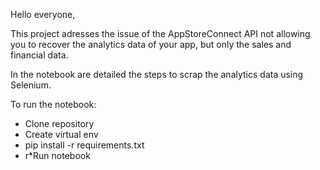 Hello everyone,

This project adresses the issue of the AppStoreConnect API not allowing you to recover the analytics data of your app, but only the sales and financial data.

In the notebook are detailed the steps to scrap the analytics data using Selenium.

To run the notebook:
- Clone repository
- Create virtual env
- pip install -r requirements.txt
- r*Run notebook